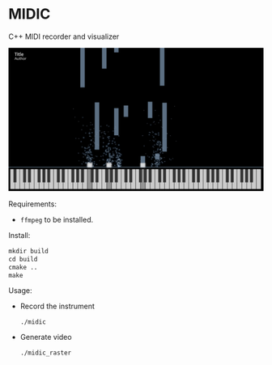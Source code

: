 # MIDIC 
C++ MIDI recorder and visualizer

![preview.png](data/preview.png)

Requirements:

* `ffmpeg` to be installed.

Install:

```shell
mkdir build
cd build
cmake ..
make
```

Usage:

* Record the instrument
  ```shell
  ./midic
  ```
* Generate video
  ```shell
  ./midic_raster
  ``` 